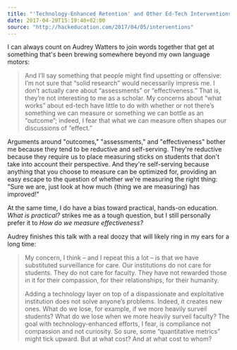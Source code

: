 ```yaml
---
title: "'Technology-Enhanced Retention' and Other Ed-Tech Interventions"
date: 2017-04-20T15:19:40+02:00
source: "http://hackeducation.com/2017/04/05/interventions"
---
```


I can always count on Audrey Watters to join words together that get at something that's been brewing somewhere beyond my own language motors:

> And I’ll say something that people might find upsetting or offensive: I’m not sure that “solid research” would necessarily impress me. I don’t actually care about “assessments” or “effectiveness.” That is, they’re not interesting to me as a scholar. My concerns about “what works” about ed-tech have little to do with whether or not there’s something we can measure or something we can bottle as an “outcome”; indeed, I fear that what we can measure often shapes our discussions of “effect.”

Arguments around "outcomes," "assessments," and "effectiveness" bother me because they tend to be reductive and self-serving. They're reductive because they require us to place measuring sticks on students that don't take into account their perspective. And they're self-serving because anything that you choose to measure can be optimized for, providing an easy escape to the question of whether we're measuring the right thing: "Sure we are, just look at how much {thing we are measuring} has improved!"

At the same time, I do have a bias toward practical, hands-on education. *What is practical?* strikes me as a tough question, but I still personally prefer it to *How do we measure effectiveness?*

Audrey finishes this talk with a real doozy that will likely ring in my ears for a long time:

> My concern, I think – and I repeat this a lot – is that we have substituted surveillance for care. Our institutions do not care for students. They do not care for faculty. They have not rewarded those in it for their compassion, for their relationships, for their humanity.
>
> Adding a technology layer on top of a dispassionate and exploitative institution does not solve anyone’s problems. Indeed, it creates new ones. What do we lose, for example, if we more heavily surveil students? What do we lose when we more heavily surveil faculty? The goal with technology-enhanced efforts, I fear, is compliance not compassion and not curiosity. So sure, some “quantitative metrics” might tick upward. But at what cost? And at what cost to whom?

